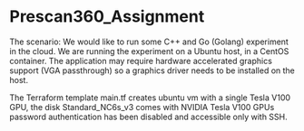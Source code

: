 ﻿# Prescan360_Assignment
The scenario:
We would like to run some C++ and Go (Golang) experiment in the cloud.
We are running the experiment on a Ubuntu host, in a CentOS container. The application may require hardware accelerated graphics support (VGA passthrough) so a graphics driver needs to be installed on the host.

The Terraform template main.tf creates ubuntu vm with a single Tesla V100 GPU, the disk Standard_NC6s_v3 comes with NVIDIA Tesla V100 GPUs
password authentication has been disabled and accessible only with SSH. 
